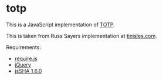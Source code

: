 # totp

This is a JavaScript implementation of [TOTP](http://en.wikipedia.org/wiki/Time-based_One-time_Password_Algorithm).

This is taken from Russ Sayers implementation at [tinisles.com](http://blog.tinisles.com/2011/10/google-authenticator-one-time-password-algorithm-in-javascript/).

Requirements:
 * [require.js](http://requirejs.org/)
 * [jQuery](https://jquery.com/)
 * [jsSHA 1.6.0](https://github.com/Caligatio/jsSHA/releases/tag/v1.6.0)
